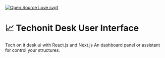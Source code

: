 [![Open Source Love svg1](https://badges.frapsoft.com/os/v1/open-source.svg?v=103)](https://github.com/TechOnIt/techonit-desk-ui)
# 📈 Techonit Desk User Interface
Tech on it desk ui with React.js and Next.js
An dashboard panel or assistant for control your structures.

